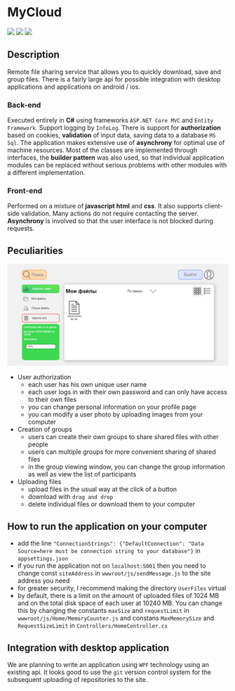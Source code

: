 # MyCloud
[![](https://img.shields.io/badge/ASP.NET%20Core-5.0-informational)](https://github.com/dotnet/aspnetcore)
[![](https://img.shields.io/badge/Entity%20Framework-6.0-brightgreen)](https://www.nuget.org/packages/Microsoft.EntityFrameworkCore)
[![](https://img.shields.io/badge/InfoLog-1.0.0-orange)](https://www.nuget.org/packages/InfoLog)
## Description
Remote file sharing service that allows you to quickly download, save and group files. 
There is a fairly large api for possible integration with desktop applications and applications on android / ios.
### Back-end
Executed entirely in **C#** using frameworks `ASP.NET Core MVC` and `Entity Framework`.
Support logging by `InfoLog`.
There is support for **authorization** based on cookies, **validation** of input data, saving data to a database `MS Sql`.
The application makes extensive use of **asynchrony** for optimal use of machine resources.
Most of the classes are implemented through interfaces, the **builder pattern** was also used, so that individual application modules can be replaced without serious problems with other modules with a different implementation.
### Front-end
Performed on a mixture of **javascript html** and **css**. 
It also supports client-side validation. Many actions do not require contacting the server.
**Asynchrony** is involved so that the user interface is not blocked during requests.
## Peculiarities
![screenMainPage](https://github.com/KorablikDimak/MyCloud/raw/master/screenMainPage.png)
- User authorization
  - each user has his own unique user name
  - each user logs in with their own password and can only have access to their own files
  - you can change personal information on your profile page
  - you can modify a user photo by uploading images from your computer
- Creation of groups
  - users can create their own groups to share shared files with other people
  - users can multiple groups for more convenient sharing of shared files
  - in the group viewing window, you can change the group information as well as view the list of participants
- Uploading files
  - upload files in the usual way at the click of a button
  - download with `drag and drop`
  - delete individual files or download them to your computer
## How to run the application on your computer
- add the line `"ConnectionStrings": {"DefaultConnection": "Data Source=here must be connection string to your database"}` in `appsettings.json`
- if you run the application not on `localhost:5001` then you need to change const `siteAddress` in `wwwroot/js/sendMessage.js` to the site address you need
- for greater security, I recommend making the directory `UserFiles` virtual
- by default, there is a limit on the amount of uploaded files of 1024 MB and on the total disk space of each user at 10240 MB. You can change this by changing the constants `maxSize` and `requestLimit` in `wwwroot/js/Home/MemoryCounter.js` and constans `MaxMemorySize` and `RequestSizeLimit` in `Controllers/HomeController.cs`
## Integration with desktop application
We are planning to write an application using `WPF` technology using an existing api. 
It looks good to use the `git` version control system for the subsequent uploading of repositories to the site.
